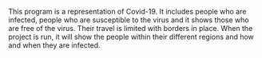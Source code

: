 This program is a representation of Covid-19. It includes people who are infected, people who are susceptible to the virus and it shows those who are free of the virus. Their travel is limited with borders in place. 
When the project is run, it will show the people within their different regions and how and when they are infected. 
